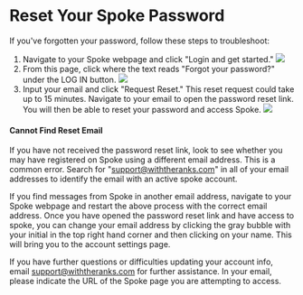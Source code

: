 # Reset Your Spoke Password

If you've forgotten your password, follow these steps to
troubleshoot:

1. Navigate to your Spoke webpage and click "Login and
   get started." ![](https://s3.amazonaws.com/helpscout.net/docs/assets/5d4878eb2c7d3a330e3c1b86/images/634eee524d805871ceaa46b5/file-GlzZZEaNEe.png)
2. From this page, click where the text reads "Forgot your
   password?" under the LOG IN button. ![](https://s3.amazonaws.com/helpscout.net/docs/assets/5d4878eb2c7d3a330e3c1b86/images/634eee9ede258f5018eb56b8/file-q0TwDfajuU.png)
3. Input your email and click "Request Reset." This reset
   request could take up to 15 minutes. Navigate to your email
   to open the password reset link. You will then be able to
   reset your password and access Spoke. ![](https://s3.amazonaws.com/helpscout.net/docs/assets/5d4878eb2c7d3a330e3c1b86/images/634eef20de258f5018eb56ba/file-12eY11EtWe.png)

#### Cannot Find Reset Email

If you have not received the password reset link, look to
see whether you may have registered on Spoke using a different
email address. This is a common error. Search for
"support@withtheranks.com" in all of your email addresses to
identify the email with an active spoke account.

If you find messages from Spoke in another email
address, navigate to your Spoke webpage and restart the above
process with the correct email address. Once you have opened the
password reset link and have access to spoke, you can change
your email address by clicking the gray bubble with your initial
in the top right hand corner and then clicking on your name.
This will bring you to the account settings page.

If you have further questions or difficulties updating your
account info, email [support@withtheranks.com](mailto:support@withtheranks.com) for further
assistance. In your email, please indicate the URL of the Spoke
page you are attempting to access.